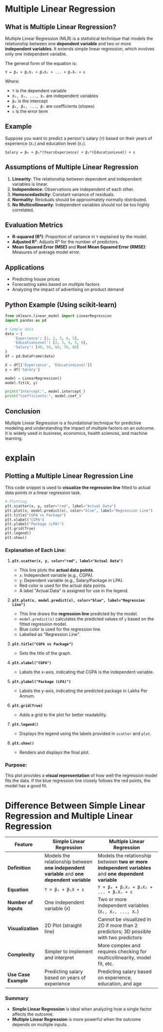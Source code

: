 # Multiple Linear Regression

## What is Multiple Linear Regression?

Multiple Linear Regression (MLR) is a statistical technique that models the relationship between one **dependent variable** and two or more **independent variables**. It extends simple linear regression, which involves only one independent variable.

The general form of the equation is:

```
Y = β₀ + β₁X₁ + β₂X₂ + ... + βₙXₙ + ε
```

Where:
- `Y` is the dependent variable
- `X₁, X₂, ..., Xₙ` are independent variables
- `β₀` is the intercept
- `β₁, β₂, ..., βₙ` are coefficients (slopes)
- `ε` is the error term

## Example

Suppose you want to predict a person's salary (`Y`) based on their years of experience (`X₁`) and education level (`X₂`).

```
Salary = β₀ + β₁*(YearsExperience) + β₂*(EducationLevel) + ε
```

## Assumptions of Multiple Linear Regression

1. **Linearity**: The relationship between dependent and independent variables is linear.
2. **Independence**: Observations are independent of each other.
3. **Homoscedasticity**: Constant variance of residuals.
4. **Normality**: Residuals should be approximately normally distributed.
5. **No Multicollinearity**: Independent variables should not be too highly correlated.

## Evaluation Metrics

- **R-squared (R²)**: Proportion of variance in `Y` explained by the model.
- **Adjusted R²**: Adjusts R² for the number of predictors.
- **Mean Squared Error (MSE)** and **Root Mean Squared Error (RMSE)**: Measures of average model error.

## Applications

- Predicting house prices
- Forecasting sales based on multiple factors
- Analyzing the impact of advertising on product demand

## Python Example (Using scikit-learn)

```python
from sklearn.linear_model import LinearRegression
import pandas as pd

# Sample data
data = {
    'Experience': [1, 2, 3, 4, 5],
    'EducationLevel': [2, 3, 4, 5, 6],
    'Salary': [40, 50, 60, 70, 80]
}
df = pd.DataFrame(data)

X = df[['Experience', 'EducationLevel']]
y = df['Salary']

model = LinearRegression()
model.fit(X, y)

print("Intercept:", model.intercept_)
print("Coefficients:", model.coef_)
```

## Conclusion

Multiple Linear Regression is a foundational technique for predictive modeling and understanding the impact of multiple factors on an outcome. It is widely used in business, economics, health sciences, and machine learning.



# explain
## Plotting a Multiple Linear Regression Line

This code snippet is used to **visualize the regression line** fitted to actual data points in a linear regression task.

```python
# Plotting
plt.scatter(x, y, color="red", label="Actual Data")
plt.plot(x, model.predict(x), color="blue", label="Regression Line")
plt.title("CGPA vs Package")
plt.xlabel("CGPA")
plt.ylabel("Package (LPA)")
plt.grid(True)
plt.legend()
plt.show()
```

### Explanation of Each Line:

1. **`plt.scatter(x, y, color="red", label="Actual Data")`**  
   - This line plots the **actual data points**.
   - `x`: Independent variable (e.g., CGPA).
   - `y`: Dependent variable (e.g., Salary/Package in LPA).
   - Red color is used for the actual data points.
   - A label "Actual Data" is assigned for use in the legend.

2. **`plt.plot(x, model.predict(x), color="blue", label="Regression Line")`**  
   - This line draws the **regression line** predicted by the model.
   - `model.predict(x)` calculates the predicted values of `y` based on the fitted regression model.
   - Blue color is used for the regression line.
   - Labelled as "Regression Line".

3. **`plt.title("CGPA vs Package")`**  
   - Sets the title of the graph.

4. **`plt.xlabel("CGPA")`**  
   - Labels the x-axis, indicating that CGPA is the independent variable.

5. **`plt.ylabel("Package (LPA)")`**  
   - Labels the y-axis, indicating the predicted package in Lakhs Per Annum.

6. **`plt.grid(True)`**  
   - Adds a grid to the plot for better readability.

7. **`plt.legend()`**  
   - Displays the legend using the labels provided in `scatter` and `plot`.

8. **`plt.show()`**  
   - Renders and displays the final plot.

### Purpose:
This plot provides a **visual representation** of how well the regression model fits the data. If the blue regression line closely follows the red points, the model has a good fit.



# Difference Between Simple Linear Regression and Multiple Linear Regression

| Feature | Simple Linear Regression | Multiple Linear Regression |
|--------|---------------------------|-----------------------------|
| **Definition** | Models the relationship between **one independent variable** and **one dependent variable** | Models the relationship between **two or more independent variables** and **one dependent variable** |
| **Equation** | `Y = β₀ + β₁X + ε` | `Y = β₀ + β₁X₁ + β₂X₂ + ... + βₙXₙ + ε` |
| **Number of Inputs** | One independent variable (`X`) | Two or more independent variables (`X₁, X₂, ..., Xₙ`) |
| **Visualization** | 2D Plot (straight line) | Cannot be visualized in 2D if more than 2 predictors; 3D possible with two predictors |
| **Complexity** | Simpler to implement and interpret | More complex and requires checking for multicollinearity, model fit, etc. |
| **Use Case Example** | Predicting salary based on years of experience | Predicting salary based on experience, education, and age |

### Summary

- **Simple Linear Regression** is ideal when analyzing how a single factor affects the outcome.
- **Multiple Linear Regression** is more powerful when the outcome depends on multiple inputs.

